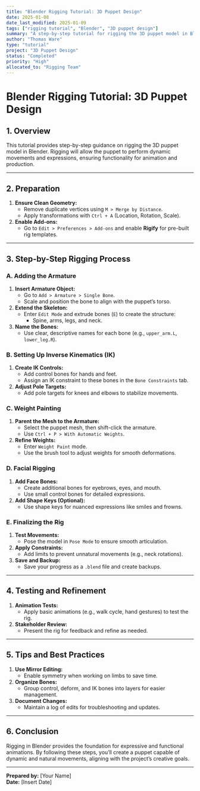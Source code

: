 ```yaml
---
title: "Blender Rigging Tutorial: 3D Puppet Design"
date: 2025-01-08
date_last_modified: 2025-01-09
tags: ["rigging tutorial", "Blender", "3D puppet design"]
summary: "A step-by-step tutorial for rigging the 3D puppet model in Blender, covering armature creation, IK setup, weight painting, and testing."
author: "Thomas Ware"
type: "tutorial"
project: "3D Puppet Design"
status: "Completed"
priority: "High"
allocated_to: "Rigging Team"
---
```

# **Blender Rigging Tutorial: 3D Puppet Design**

## **1. Overview**
This tutorial provides step-by-step guidance on rigging the 3D puppet model in Blender. Rigging will allow the puppet to perform dynamic movements and expressions, ensuring functionality for animation and production.

---

## **2. Preparation**
1. **Ensure Clean Geometry:**
   - Remove duplicate vertices using `M > Merge by Distance`.
   - Apply transformations with `Ctrl + A` (Location, Rotation, Scale).
2. **Enable Add-ons:**
   - Go to `Edit > Preferences > Add-ons` and enable **Rigify** for pre-built rig templates.

---

## **3. Step-by-Step Rigging Process**

### **A. Adding the Armature**
1. **Insert Armature Object:**
   - Go to `Add > Armature > Single Bone`.
   - Scale and position the bone to align with the puppet’s torso.
2. **Extend the Skeleton:**
   - Enter `Edit Mode` and extrude bones (`E`) to create the structure:
     - Spine, arms, legs, and neck.
3. **Name the Bones:**
   - Use clear, descriptive names for each bone (e.g., `upper_arm.L`, `lower_leg.R`).

### **B. Setting Up Inverse Kinematics (IK)**
1. **Create IK Controls:**
   - Add control bones for hands and feet.
   - Assign an IK constraint to these bones in the `Bone Constraints` tab.
2. **Adjust Pole Targets:**
   - Add pole targets for knees and elbows to stabilize movements.

### **C. Weight Painting**
1. **Parent the Mesh to the Armature:**
   - Select the puppet mesh, then shift-click the armature.
   - Use `Ctrl + P > With Automatic Weights`.
2. **Refine Weights:**
   - Enter `Weight Paint` mode.
   - Use the brush tool to adjust weights for smooth deformations.

### **D. Facial Rigging**
1. **Add Face Bones:**
   - Create additional bones for eyebrows, eyes, and mouth.
   - Use small control bones for detailed expressions.
2. **Add Shape Keys (Optional):**
   - Use shape keys for nuanced expressions like smiles and frowns.

### **E. Finalizing the Rig**
1. **Test Movements:**
   - Pose the model in `Pose Mode` to ensure smooth articulation.
2. **Apply Constraints:**
   - Add limits to prevent unnatural movements (e.g., neck rotations).
3. **Save and Backup:**
   - Save your progress as a `.blend` file and create backups.

---

## **4. Testing and Refinement**
1. **Animation Tests:**
   - Apply basic animations (e.g., walk cycle, hand gestures) to test the rig.
2. **Stakeholder Review:**
   - Present the rig for feedback and refine as needed.

---

## **5. Tips and Best Practices**
1. **Use Mirror Editing:**
   - Enable symmetry when working on limbs to save time.
2. **Organize Bones:**
   - Group control, deform, and IK bones into layers for easier management.
3. **Document Changes:**
   - Maintain a log of edits for troubleshooting and updates.

---

## **6. Conclusion**
Rigging in Blender provides the foundation for expressive and functional animations. By following these steps, you’ll create a puppet capable of dynamic and natural movements, aligning with the project’s creative goals.

---

**Prepared by:** [Your Name]  
**Date:** [Insert Date]
